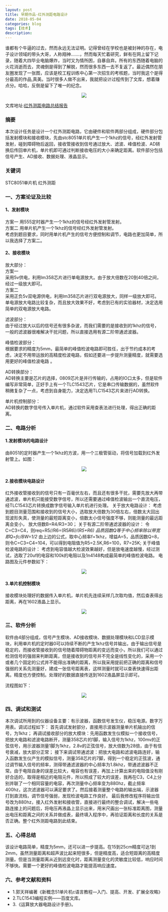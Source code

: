```yaml
---
layout: post
title: 早期作品-红外测距电路设计
date: 2018-05-04
categories: blog
tags: [技术]
description: 
---
```


谁都有个牛逼的过去，然而永远无法证明。记得曾经在学校也是被封神的存在，电子设计领域的带头大哥，人称翔神.......，然而每天忙着研究，鲜有在网上留下记录，随着大四毕业电脑爆炸，当时又为情所困，自暴自弃。所有的东西随着电脑的火花消逝而去，灵魂倒是得到了解脱，然而很多东西一去不复返了。最近偶然在朋友圈发现了一张图，应该是校工程训练中心第一次招生的考核题，当时我这个是得分最高的作品,真美。当时很多人做不出来，我就把设计过程传到了文库，想着赚点分。哈哈，反倒是留下了唯一的纪念。

<center>
<p><img src="http://7xs8go.com1.z0.glb.clouddn.com/%E7%BA%A2%E5%A4%96%E6%B5%8B%E8%B7%9D.jpg" align="center"></p>
</center>


文库地址:[红外测距电路总结报告](https://wenku.baidu.com/view/757a9355804d2b160b4ec059)

### 摘要   
本次设计任务是设计一个红外测距电路，它由硬件和软件两部分组成，硬件部分包括发射模块和接收模块，先由stc8051单片机产生一个1khz的信号，经红外发射管发射，碰到障碍物后返回，接收管接收到信号通过放大、滤波、峰值检波、AD转换后传回单片机，单片机即可通过判断接收电压的大小来确定距离。软件部分包括信号产生、AD接收、数据处理、液晶显示。


### 关键词

STC8051单片机 红外测距


### 一、方案论证及比较

#### 1、发射模块
方案一  用555定时器产生一个1khz的信号经红外发射管发射。        
方案二 用单片机产生一个1khz的信号经红外发射管发射。       
考虑到题目要求，同时用单片机产生的信号方便控制和调节，电路也更加简单，所以我选择了方案二。


#### 2、接收模块
放大部分：    
方案一      
采用5v供电，利用lm358芯片进行单电源放大。由于放大倍数在20到40倍之间，经过一级放大即可。      
方案二      
采用正负5v双电源供电，利用lm358芯片进行双电源放大，同样一级放大即可。      
单电源放大电路比较复杂，而且放大效果不好，考虑到已有的实验器材，决定选用简单的双电源放大电路。      

滤波部分：     
由于经过放大以后的信号还有很多杂波，而我们需要的是接收到的1khz的信号，一般的滤波器很难解决干扰问题，所以直接选用有源二阶带通滤波器。       


峰值检波部分：       
根据要求的精度为5mm，最简单的峰值检波电路即可胜任，出于节约成本的考虑，决定不用带运放的高精度检波电路，假如还要进一步提升测量精度，就需要选用更好的峰值检波电路 。      


AD转换部分：       
   AD转换主要是芯片的选择，0809芯片是并行传输的，占用的IO口太多，但是软件编写非常简单，正好手上有一个TLC1543芯片，它是串口传输数据的，虽然软件稍微复杂了一点，考虑到自身能力，决定选用TLC1543芯片来进行AD转换。


单片机控制部分：      
   AD转换的数字信号传入单片机，通过软件采用查表法进行处理，得出正确的距离。



### 二、电路分析  

#### 1.发射模块的电路设计
   由8051的定时器产生一个1khz的方波，用一个三极管驱动，将信号加载到红外发射管上。如图：

<center>
<p><img src="http://7xs8go.com1.z0.glb.clouddn.com/%E7%BA%A2%E5%A4%96%E5%8F%91%E5%B0%84.png" align="center"></p>
</center>


#### 2.接收模块电路设计
红外接收管接收到的信号只有一百毫伏左右，而且还有很多干扰，需要先放大再带通滤波，单片机只能接受数字信号，所以还需要通过峰值检波输出一个直流电压，经TLC1543芯片转换成数字信号输入单片机进行处理。
关于放大电路设计：
考虑到题目测量范围和接收到的信号大小，选取放大倍数为30倍左右，倍数太大回出现波形失真，使测量的最短距离变小，倍数太小信号强度不够，则能测量的最远距离会变小，
            放大倍数B=R4/R3=30；
关于有源二阶带通滤波器的设计：
令C=C3=C4，则req=R5//R6=(R5*R6)/(R5+R6)
品质因数Q等于中心频率除以带宽
           即Q=fc/BW=1/2*
由上边的公式，取中心频率f=1khz，增益A=5，品质因数Q=8，
则令C=C3=C4=104，可以得到电阻值为R5=2.5K,R6=100，R7=25K;
关于峰值检波电路的设计：
   考虑到电容值越大检波效果越好，但是放电速度越慢，经过测试，选取了20uf的电容和100k的电阻以及1n4148构成最简单的峰值检波电路。
电路图及元件参数如下：

<center>
<p><img src="http://7xs8go.com1.z0.glb.clouddn.com/%E7%BA%A2%E5%A4%96%E7%94%B5%E8%B7%AF%E5%9B%BE.png" align="center"></p>
</center>


#### 3.单片机控制模块
   接收模块处理好的数据传入单片机，单片机先连续采样几次取均值，然后查表得出距离，再在1602液晶上显示。

<center>
<p><img src="http://7xs8go.com1.z0.glb.clouddn.com/%E7%BA%A2%E5%A4%96%E4%BB%BF%E7%9C%9F%E5%9B%BE.png" align="center"></p>
</center>


### 三、软件分析
   软件由4部分组成，信号产生模块、AD接收模块、数据处理模块和LCD显示模块，利用单片机的定时器0可以持续不断的产生1khz信号并输出，由于输出信号是稳定的，而接收管接收到的信号随着障碍物距离的变远而变小，所以我们可以通过检测信号的强弱来判断距离，但是接收到的信号并不完全是线性变化的，采用一个或者几个固定的公式并不能得出准确的距离，所以我采用提前把正确的距离和信号强弱的关系先测量好，建成一张信号距离表，这样测量时就可以查表快速得出距离。精度也方便控制。处理好的数据直接传送到1602液晶屏显示即可。 
 
流程图如下：

<center>
<p><img src="http://7xs8go.com1.z0.glb.clouddn.com/%E7%BA%A2%E5%A4%96%E6%B5%81%E7%A8%8B%E5%9B%BE.png" align="center"></p>
</center>

### 四、调试和测试
本次调试所用到的仪器设备主要：有示波器，函数信号发生仪，稳压电源。数字万用表。调试过程如下：
  首先调试发射部分，直接用示波器测量单片机输出的信号，为1khz；
   再调试接收部分的放大模块：先用函数发生仪模拟一个接收信号，把放大电路和滤波电路断开，测量358芯片的1脚，输入信号为1khz，100mv的正弦信号，用示波器测量1脚为1khz，2.8v的正弦信号，放大倍数为28倍，由于有信号衰减，放大部分正常；
   接下来调试带通滤波：把放大电路和滤波电路连好，输入函数发生仪产生的模拟信号，测量358芯片的7脚，得到一个稳定的正弦波，通过调节输入信号的频率，测得带通滤波器的中心频率为1.8khz，带通滤波器不正常。由于电阻自身的误差比较大，电容也有误差，再加上计算出来的电阻值没有刚好合适的，取得是相近的电阻元件，所以照成了较大的误差，我再在C3，C4上分别并联了一个相同容量的电容，再次测量中心频率变为880hz，截止频率400hz，这次滤波器可以满足要求了。然后接着测量整个电路的输出端，示波器打到直流档，调节信号强弱，发现检波电路工作良好。
最后我修改程序将输出信号改为880hz，接入红外发射和接收管，直接进行最终的整合调试，解决一些电路连接上的问题后，将电压再液晶上显示出来，用米尺画出一张标准距离图，测量出电压和距离之间的关系并做成表，最终填入程序中，再验证距离和长度的关系是否正确。整个红外测距电路到此结束。


### 五、心得总结
   该设计电路简单，精度为5mm，还可以进一步提高。在15到25cm精度可达1到2mm，虽然测量距离和超声波比起来短很多，但是精度高，适合短距离的高精度测量。但是当测量距离从近到远变化时，距离测量变化的灵敏度比较低，响应时间不够快。需要一个更好的峰值检波电路才能提高响应速度。



### 六、参考文献和资料

- 1.郭天祥编著《新概念51单片机c语言教程—入门、提高、开发、扩展全攻略》
- 2.TLC1543编程实例——百度文库。
- 3.《运算放大器电路设计手册》。
